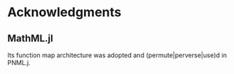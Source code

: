 # Acknowledgments

## MathML.jl

Its function map architecture was adopted and (permute|perverse|use)d in PNML.j.

